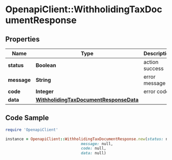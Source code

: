 # OpenapiClient::WithholidingTaxDocumentResponse

## Properties

Name | Type | Description | Notes
------------ | ------------- | ------------- | -------------
**status** | **Boolean** | action success | [optional] 
**message** | **String** | error message | [optional] 
**code** | **Integer** | error code | [optional] 
**data** | [**WithholidingTaxDocumentResponseData**](WithholidingTaxDocumentResponseData.md) |  | [optional] 

## Code Sample

```ruby
require 'OpenapiClient'

instance = OpenapiClient::WithholidingTaxDocumentResponse.new(status: null,
                                 message: null,
                                 code: null,
                                 data: null)
```


